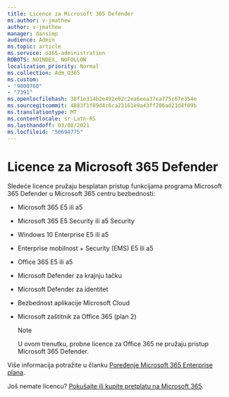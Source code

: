 ```yaml
---
title: Licence za Microsoft 365 Defender
ms.author: v-jmathew
author: v-jmathew
manager: dansimp
audience: Admin
ms.topic: article
ms.service: o365-administration
ROBOTS: NOINDEX, NOFOLLOW
localization_priority: Normal
ms.collection: Adm_O365
ms.custom:
- "9000760"
- "7391"
ms.openlocfilehash: 38f1e314b2e492e02c2ea6eea37ea775c67e354e
ms.sourcegitcommit: 4883f1f89d4c6ca23161e9a43ff206ad21d4f09b
ms.translationtype: MT
ms.contentlocale: sr-Latn-RS
ms.lasthandoff: 03/08/2021
ms.locfileid: "50694775"
---
```

# <a name="licenses-for-microsoft-365-defender"></a>Licence za Microsoft 365 Defender

Sledeće licence pružaju besplatan pristup funkcijama programa Microsoft 365 Defender u Microsoft 365 centru bezbednosti:

- Microsoft 365 E5 ili a5
- Microsoft 365 E5 Security ili a5 Security
- Windows 10 Enterprise E5 ili a5
- Enterprise mobilnost + Security (EMS) E5 ili a5
- Office 365 E5 ili a5
- Microsoft Defender za krajnju tačku
- Microsoft Defender za identitet
- Bezbednost aplikacije Microsoft Cloud
- Microsoft zaštitnik za Office 365 (plan 2)

    > [!NOTE]
    > U ovom trenutku, probne licence za Office 365 ne pružaju pristup Microsoft 365 Defender.

Više informacija potražite u članku [Poređenje Microsoft 365 Enterprise plana](https://go.microsoft.com/fwlink/?linkid=2143458).

Još nemate licencu? [Pokušajte ili kupite pretplatu na Microsoft 365](https://go.microsoft.com/fwlink/?linkid=2143625).
